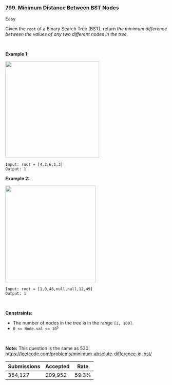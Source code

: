 ### [799. Minimum Distance Between BST Nodes](https://leetcode.com/problems/minimum-distance-between-bst-nodes/)

Easy

Given the `` root `` of a Binary Search Tree (BST), return _the minimum difference between the values of any two different nodes in the tree_.

 

<strong class="example">Example 1:</strong>

<img alt="" src="https://assets.leetcode.com/uploads/2021/02/05/bst1.jpg" style="width: 292px; height: 301px;"/>

```
Input: root = [4,2,6,1,3]
Output: 1
```

<strong class="example">Example 2:</strong>

<img alt="" src="https://assets.leetcode.com/uploads/2021/02/05/bst2.jpg" style="width: 282px; height: 301px;"/>

```
Input: root = [1,0,48,null,null,12,49]
Output: 1
```

 

__Constraints:__

*   The number of nodes in the tree is in the range `` [2, 100] ``.
*   <code>0 <= Node.val <= 10<sup>5</sup></code>

 

__Note:__ This question is the same as 530: <a href="https://leetcode.com/problems/minimum-absolute-difference-in-bst/" target="_blank">https://leetcode.com/problems/minimum-absolute-difference-in-bst/</a>

| Submissions    | Accepted     | Rate   |
| -------------- | ------------ | ------ |
| 354,127 | 209,952 | 59.3% |
